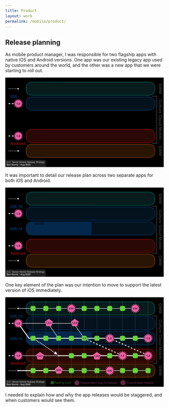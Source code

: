 ```yaml
---
title: Product
layout: work
permalink: /mobile/product/
---
```


<div class="entry-content">
    <h2>Release planning</h2>
    <p class="inner">As mobile product manager, I was responsible for two flagship apps with native iOS and Android versions. One app was our existing legacy app used by customers around the world, and the other was a new app that we were starting to roll out.</p>
    <div class="entries-grid">
        <div class="entry">
            <img src="/assets/images/release-plan-01.png" class="entry-image" alt="Release plan">
            <p class="entry-excerpt">It was important to detail our release plan across two separate apps for both iOS and Android.</p>
        </div>
        <div class="entry">
            <img src="/assets/images/release-plan-02.png" class="entry-image" alt="Release plan">
            <p class="entry-excerpt">One key element of the plan was our intention to move to support the latest version of iOS immediately.</p>
        </div>
        <div class="entry">
            <img src="/assets/images/release-plan-03.png" class="entry-image" alt="Release plan">
            <p class="entry-excerpt">I needed to explain how and why the app releases would be staggered, and when customers would see them.</p>
        </div>
    </div>
</div>

